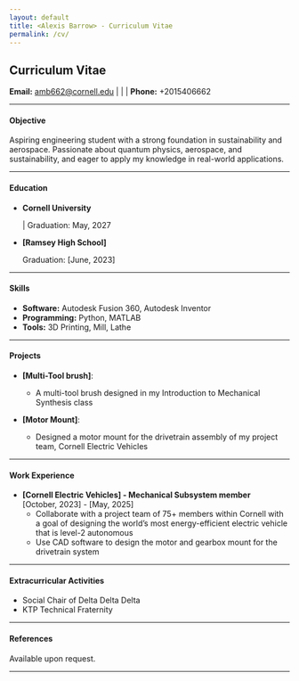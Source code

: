 ```yaml
---
layout: default
title: <Alexis Barrow> - Curriculum Vitae
permalink: /cv/
---
```

## Curriculum Vitae




**Email:** [amb662@cornell.edu](mailto:netID@cornell.edu) | | | **Phone:** +2015406662

---

#### Objective
Aspiring engineering student with a strong foundation in sustainability and aerospace. Passionate about quantum physics, aerospace, and sustainability, and eager to apply my knowledge in real-world applications.

---

#### Education
- **Cornell University**  
   
  | Graduation: May, 2027

- **[Ramsey High School]**  
   
  Graduation: [June, 2023]

---

#### Skills
- **Software:** Autodesk Fusion 360, Autodesk Inventor  
- **Programming:** Python, MATLAB  
- **Tools:** 3D Printing, Mill, Lathe  

---

#### Projects
- **[Multi-Tool brush]**:  
   
  - A multi-tool brush designed in my Introduction to Mechanical Synthesis class  


- **[Motor Mount]**:  

  - Designed a motor mount for the drivetrain assembly of my project team, Cornell Electric Vehicles
 

---

#### Work Experience
- **[Cornell Electric Vehicles] - Mechanical Subsystem member**  
  [October, 2023] - [May, 2025]  
  - Collaborate with a project team of 75+ members within Cornell with a goal of designing the world’s most energy-efficient electric vehicle that is level-2 autonomous 
  - Use CAD software to design the motor and gearbox mount for the drivetrain system

---

#### Extracurricular Activities
- Social Chair of Delta Delta Delta
- KTP Technical Fraternity

---

#### References
Available upon request.

---
